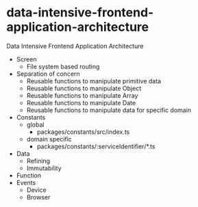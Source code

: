 # data-intensive-frontend-application-architecture
Data Intensive Frontend Application Architecture

- Screen
  - File system based routing
- Separation of concern
  - Reusable functions to manipulate primitive data
  - Reusable functions to manipulate Object
  - Reusable functions to manipulate Array
  - Reusable functions to manipulate Date
  - Reusable functions to manipulate data for specific domain
- Constants
  - global
    - packages/constants/src/index.ts 
  - domain specific
    - packages/constants/:serviceIdentifier/*.ts
- Data
  - Refining
  - Immutability
- Function
- Events
  - Device
  - Browser 
